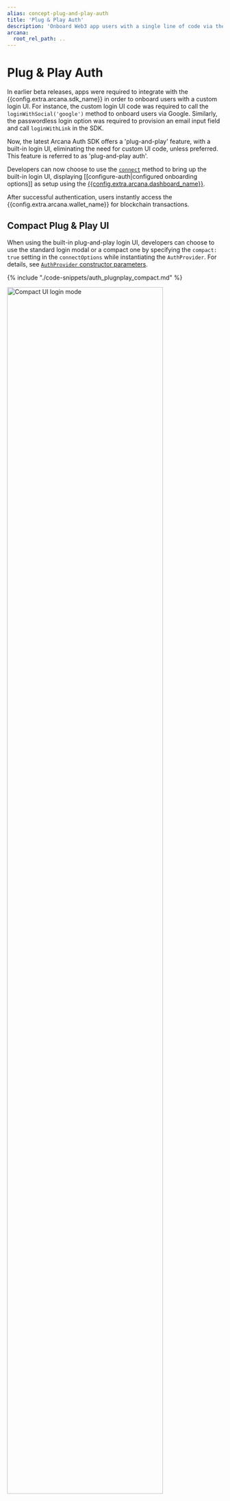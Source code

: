 ```yaml
---
alias: concept-plug-and-play-auth
title: 'Plug & Play Auth'
description: 'Onboard Web3 app users with a single line of code via the built-in plug-and-play UI pop-up that displays various configured authentication providers.'
arcana:
  root_rel_path: ..
---
```


# Plug & Play Auth

In earlier beta releases, apps were required to integrate with the {{config.extra.arcana.sdk_name}} in order to onboard users with a custom login UI. For instance, the custom login UI code was required to call the `loginWithSocial('google')` method to onboard users via Google. Similarly, the passwordless login option was required to provision an email input field and call `loginWithLink` in the SDK.

Now, the latest Arcana Auth SDK offers a 'plug-and-play' feature, with a built-in login UI, eliminating the need for custom UI code, unless preferred. This feature is referred to as 'plug-and-play auth'. 

Developers can now choose to use the [`connect`](https://authsdk-ref-guide.netlify.app/classes/authprovider#connect) method to bring up the built-in login UI, displaying [[configure-auth|configured onboarding options]] as setup using the [{{config.extra.arcana.dashboard_name}}]({{page.meta.arcana.root_rel_path}}/concepts/dashboard.md).

After successful authentication, users instantly access the {{config.extra.arcana.wallet_name}} for blockchain transactions. 

## Compact Plug & Play UI

When using the built-in plug-and-play login UI, developers can choose to use the standard login modal or a compact one by specifying the `compact: true` setting in the `connectOptions` while instantiating the `AuthProvider`. For details, see [`AuthProvider` constructor parameters](https://authsdk-ref-guide.netlify.app/interfaces/constructorparams).

{% include "./code-snippets/auth_plugnplay_compact.md" %}

<img src="/img/relnote_1.0.8_compact_login.png" alt="Compact UI login mode" class="an-screenshots-noeffects" width="85%"/>

!!! tip "Arcana JWT Token"

     {% include "./text-snippets/jwt_token.md" %}
